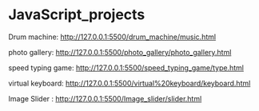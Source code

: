# JavaScript_projects

Drum machine: http://127.0.0.1:5500/drum_machine/music.html

photo gallery: http://127.0.0.1:5500/photo_gallery/photo_gallery.html

speed typing game: http://127.0.0.1:5500/speed_typing_game/type.html

virtual keyboard: http://127.0.0.1:5500/virtual%20keyboard/keyboard.html

Image Slider : http://127.0.0.1:5500/Image_slider/slider.html

